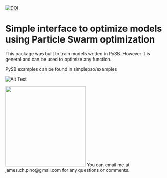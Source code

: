[![DOI](https://zenodo.org/badge/20464524.svg)](https://zenodo.org/badge/latestdoi/20464524)

# Simple interface to optimize models using Particle Swarm optimization
 
 This package was built to train models written in PySB. However it is general and can be used to optimize any function.
 
 PySB examples can be found in simplepso/examples
 
![Alt Text](docs/training_earm.gif)

<img src="docs/training_earm.gif" width="250" height="250"/>
You can email me at james.ch.pino@gmail.com for any questions or comments.




